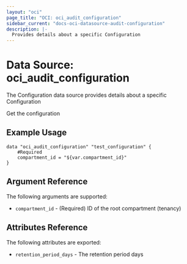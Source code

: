 ```yaml
---
layout: "oci"
page_title: "OCI: oci_audit_configuration"
sidebar_current: "docs-oci-datasource-audit-configuration"
description: |-
  Provides details about a specific Configuration
---
```


# Data Source: oci_audit_configuration
The Configuration data source provides details about a specific Configuration

Get the configuration

## Example Usage

```hcl
data "oci_audit_configuration" "test_configuration" {
	#Required
	compartment_id = "${var.compartment_id}"
}
```

## Argument Reference

The following arguments are supported:

* `compartment_id` - (Required) ID of the root compartment (tenancy)


## Attributes Reference

The following attributes are exported:

* `retention_period_days` - The retention period days

